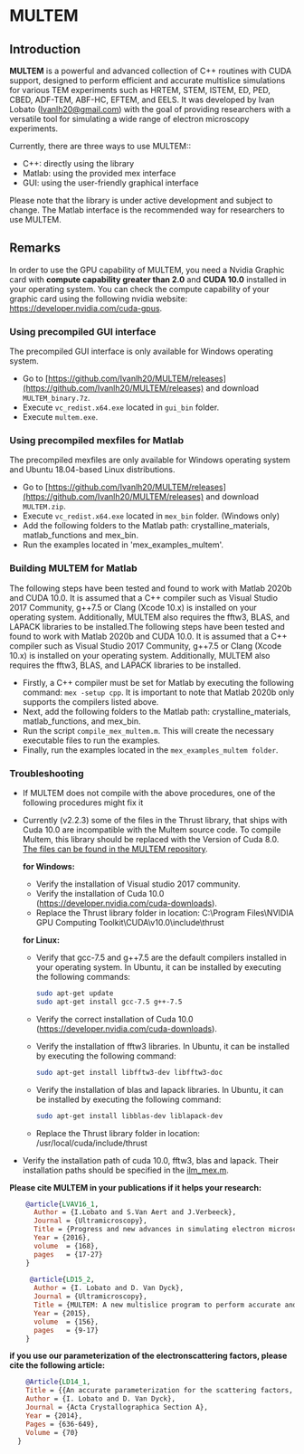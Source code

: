 # MULTEM

## Introduction
**MULTEM** is a powerful and advanced collection of C++ routines with CUDA support, designed to perform efficient and accurate multislice simulations for various TEM experiments such as HRTEM, STEM, ISTEM, ED, PED, CBED, ADF-TEM, ABF-HC, EFTEM, and EELS. It was developed by Ivan Lobato (Ivanlh20@gmail.com) with the goal of providing researchers with a versatile tool for simulating a wide range of electron microscopy experiments.

Currently, there are three ways to use MULTEM::
- C++: directly using the library
- Matlab: using the provided mex interface
- GUI: using the user-friendly graphical interface 

Please note that the library is under active development and subject to change. The Matlab interface is the recommended way for researchers to use MULTEM.

## Remarks

In order to use the GPU capability of MULTEM, you need a Nvidia Graphic card with **compute capability greater than 2.0** and **CUDA 10.0** installed in your operating system. You can check the compute capability of your graphic card using the following nvidia website: https://developer.nvidia.com/cuda-gpus.

### Using precompiled GUI interface

The precompiled GUI interface is only available for Windows operating system.

- Go to [https://github.com/Ivanlh20/MULTEM/releases](https://github.com/Ivanlh20/MULTEM/releases) and download `MULTEM_binary.7z`.
- Execute `vc_redist.x64.exe` located in `gui_bin` folder.
- Execute `multem.exe`.

### Using precompiled mexfiles for Matlab

The precompiled mexfiles are only available for Windows operating system and Ubuntu 18.04-based Linux distributions.

- Go to [https://github.com/Ivanlh20/MULTEM/releases](https://github.com/Ivanlh20/MULTEM/releases) and download `MULTEM.zip`.
- Execute `vc_redist.x64.exe` located in `mex_bin` folder. (Windows only)
- Add the following folders to the Matlab path: crystalline_materials, matlab_functions and mex_bin.
- Run the examples located in 'mex_examples_multem'.

### Building MULTEM for Matlab

The following steps have been tested and found to work with Matlab 2020b and CUDA 10.0. It is assumed that a C++ compiler such as Visual Studio 2017 Community, g++7.5 or Clang (Xcode 10.x) is installed on your operating system. Additionally, MULTEM also requires the fftw3, BLAS, and LAPACK libraries to be installed.The following steps have been tested and found to work with Matlab 2020b and CUDA 10.0. It is assumed that a C++ compiler such as Visual Studio 2017 Community, g++7.5 or Clang (Xcode 10.x) is installed on your operating system. Additionally, MULTEM also requires the fftw3, BLAS, and LAPACK libraries to be installed.

- Firstly, a C++ compiler must be set for Matlab by executing the following command: `mex -setup cpp`. It is important to note that Matlab 2020b only supports the compilers listed above.
- Next, add the following folders to the Matlab path: crystalline_materials, matlab_functions, and mex_bin.
- Run the script `compile_mex_multem.m`. This will create the necessary executable files to run the examples.
- Finally, run the examples located in the `mex_examples_multem folder`.

### Troubleshooting

- If MULTEM does not compile with the above procedures, one of the following procedures might fix it
- Currently (v2.2.3) some of the files in the Thrust library, that ships with Cuda 10.0 are incompatible with the Multem source code. To compile Multem, this library should be replaced with the Version of Cuda 8.0. [The files can be found in the MULTEM repository](./thrust.zip). 

  **for Windows:**
  
  	- Verify the installation of Visual studio 2017 community.
  	- Verify the installation of Cuda 10.0 (https://developer.nvidia.com/cuda-downloads).
    - Replace the Thrust library folder in location: C:\Program Files\NVIDIA GPU Computing Toolkit\CUDA\v10.0\include\thrust
  	
  **for Linux:**
  
  	- Verify that gcc-7.5 and g++7.5 are the default compilers installed in your operating system. In Ubuntu, it can be installed by executing the following commands:
  	  ```bash
      sudo apt-get update
      sudo apt-get install gcc-7.5 g++-7.5
      ```

  	- Verify the correct installation of Cuda 10.0 (https://developer.nvidia.com/cuda-downloads).
  	
    - Verify the installation of fftw3 libraries. In Ubuntu, it can be installed by executing the following command: 
      ```bash
      sudo apt-get install libfftw3-dev libfftw3-doc
      ```
    
    - Verify the installation of blas and lapack libraries. In Ubuntu, it can be installed by executing the following command: 
      ```bash
      sudo apt-get install libblas-dev liblapack-dev
      ```

    - Replace the Thrust library folder in location: /usr/local/cuda/include/thrust
    
- Verify the installation path of cuda 10.0, fftw3, blas and lapack. Their installation paths should be specified in the [ilm_mex.m](./matlab_functions/ilm_mex.m).

**Please cite MULTEM in your publications if it helps your research:**
```bibtex
    @article{LVAV16_1,
      Author = {I.Lobato and S.Van Aert and J.Verbeeck},
      Journal = {Ultramicroscopy},
      Title = {Progress and new advances in simulating electron microscopy datasets using MULTEM},
      Year = {2016},
  	  volume  = {168},
      pages   = {17-27}
    }
    
     @article{LD15_2,
      Author = {I. Lobato and D. Van Dyck},
      Journal = {Ultramicroscopy},
      Title = {MULTEM: A new multislice program to perform accurate and fast electron diffraction and imaging simulations using Graphics Processing Units with CUDA},
      Year = {2015},
  	  volume  = {156},
      pages   = {9-17}
    } 
 ```
**if you use our parameterization of the electronscattering factors, please cite the following article:** 
```bibtex
	@Article{LD14_1,
  	Title = {{An accurate parameterization for the scattering factors, electron densities and electrostatic potentials for neutral atoms that obey all physical constraints}},
  	Author = {I. Lobato and D. Van Dyck},
  	Journal = {Acta Crystallographica Section A},
  	Year = {2014},
  	Pages = {636-649},
  	Volume = {70}
  }
```